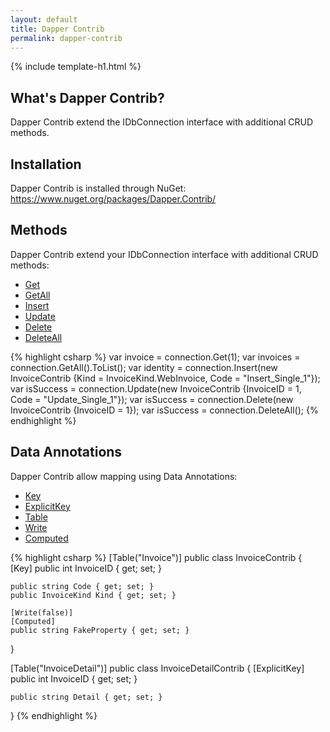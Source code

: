 ```yaml
---
layout: default
title: Dapper Contrib
permalink: dapper-contrib
---
```


{% include template-h1.html %}


## What's Dapper Contrib?
Dapper Contrib extend the IDbConnection interface with additional CRUD methods.

## Installation
Dapper Contrib is installed through NuGet: <a href="https://www.nuget.org/packages/Dapper.Contrib/" target="_blank">https://www.nuget.org/packages/Dapper.Contrib/</a>

## Methods
Dapper Contrib extend your IDbConnection interface with additional CRUD methods:

- [Get](/get)
- [GetAll](/getall)
- [Insert](/insert)
- [Update](/update)
- [Delete](/delete)
- [DeleteAll](/deleteall)

{% highlight csharp %}
var invoice = connection.Get<InvoiceContrib>(1);
var invoices = connection.GetAll<InvoiceContrib>().ToList();
var identity = connection.Insert(new InvoiceContrib {Kind = InvoiceKind.WebInvoice, Code = "Insert_Single_1"});
var isSuccess = connection.Update(new InvoiceContrib {InvoiceID = 1, Code = "Update_Single_1"});
var isSuccess = connection.Delete(new InvoiceContrib {InvoiceID = 1});
var isSuccess = connection.DeleteAll<InvoiceContrib>();
{% endhighlight %}


## Data Annotations
Dapper Contrib allow mapping using Data Annotations:

- [Key](data-annotation-key)
- [ExplicitKey](data-annotation-explicitkey)
- [Table](data-annotation-table)
- [Write](data-annotation-write)
- [Computed](data-annotation-computed)

{% highlight csharp %}
[Table("Invoice")]
public class InvoiceContrib
{
	[Key]
	public int InvoiceID { get; set; }

	public string Code { get; set; }
	public InvoiceKind Kind { get; set; }

	[Write(false)]
	[Computed]
	public string FakeProperty { get; set; }
}

[Table("InvoiceDetail")]
public class InvoiceDetailContrib
{
	[ExplicitKey]
	public int InvoiceID { get; set; }

	public string Detail { get; set; }
}
{% endhighlight %}
